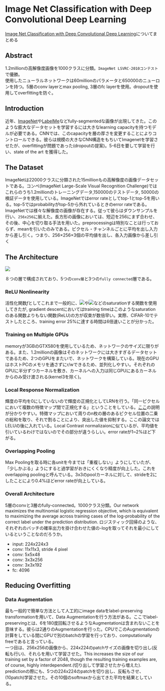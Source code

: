 # Image Net Classification with Deep Convolutional Deep Learning

[Image Net Classification with Deep Convolutional Deep Learning](https://papers.nips.cc/paper/4824-imagenet-classification-with-deep-convolutional-neural-networks.pdf)についてまとめる

## Abstract

1.2millionの高解像度画像を1000クラスに分類。`ImageNet LSVRC-2010コンテスト`で優勝。   
使用したニューラルネットワークは60millionのパラメータと650000のニューロンを持つ。5層のconv layerとmax pooling, 3層のfc layerを使用。dropoutを使用してoverfittingを防ぐ。

## Introduction

近年、[ImageNet](http://www.image-net.org/papers/imagenet_cvpr09.pdf)や[LabelMe](http://labelme.csail.mit.edu/Release3.0/)などfully-segmentedな画像が出現してきた。このような膨大なデータセットを学習するには大きなlearning capacityを持つモデルが必要である。CNNでは、このcapacityを層の厚さを変更することによりコントロールできる。彼らは規模の大きなCNN構造をもちいてImagenetを学習させたが、overfittingが問題であった(dropoutの提案)。5-6日を要して学習を行い、state of the art を獲得した。

## The Dataset

ImageNetは22000クラスに分類された15millionもの高解像度の画像データセットである。コンペ(ImageNet Large-Scale Visual Recognition Challenge)ではこれらのうち1.2millionのトレーニングデータ,150000のテストデータ, 50000の検証データを使用している。ImageNetではerror rateとしてtop-1とtop-5を用いる。top-5ではprobabilityがtop-5から外れているときのerror rateである。   
ImageNetでは様々な解像度の画像が存在する。従って彼らはダウンサンプルを行い、`256x256`に揃えた。長方形の画像においては、短辺を256にまず合わせ、その後、中心を切り取る手法を用いた。preprocessingは特別なことは行っておらず、meanを引いたのみである。ピクセル・チャンネルごとに平均を出し入力から差し引く。つまり、256×256×3個の平均値を出し、各入力画像から差し引く

## The Architecture

![](http://tecmemo.wpblog.jp/wp-content/uploads/2017/03/dl_alexnet-01.png)

８つの層で構成されており、5つの`conv層`と3つの`fully connected`層である。

### ReLU Nonlinearity

活性化関数*f*としてこれまで一般的に、<img src='https://latex.codecogs.com/gif.latex?f(x)=&space;tanh(x)'/>や<img src='https://latex.codecogs.com/gif.latex?f(x)=&space;(1&plus;e^{-x})'/>などのsaturationする関数を使用してきたが, gradient descentにおいてはtraining timeはこのようなsaturationのある関数よりもない関数(ReLU)の方が収束が数倍早い。実際、CIFAR-10でテストしたところ、training error 25%に達する時間は6倍速いことが分かった。

### Training on Multiple GPUs

memoryが3GBのGTX580を使用しているため、ネットワークのサイズに限りがある。また、1.2millionの画像はそのネットワークには大きすぎるデータセットであるため、2つのGPUをまたいで、ネットワークを構築している。現在のGPUはホストPCのメモリを通さずにr/wできるため、並列化しやすい。それぞれのGPUに半分ずつカーネルを敷き、カーネルへの入力は同じGPUにあるカーネルからのみ受け渡される(kernel3を除く)。

### Local Response Normalization

輝度の平均を0にしていないので輝度の正規化としてLRNを行う。「同一ピクセルにおいて複数の特徴マップ間で正規化する」ということをしている。[ここ](http://tatsudoya.blog.fc2.com/blog-entry-181.html)の説明が分かりやすい。特徴マップにおいて周りのn枚の層のあるピクセル位置の二乗の総和を取り、それで割ることにより、突出した値を抑制する。ここの論文ではLELUの後に入れている。Local Contrast normalizaionに似ているが、平均値を引いているわけではないのでその部分が違うらしい。error rateが1~2%ほど下がる。

### Overlapping Pooling

Max Poolingを取る時に各unitを今までは「重複しない」ようにしていたが、「少しかぶる」ようにすると過学習がおきにくくなり精度が向上した。これをoverlapping poolingと呼んでいる。3x3のpoolカーネルに対して、strideを2にしたことにより0.4%ほどerror rateが向上している。

### Overall Architecture

5層のconvと3層のfully-connected。1000クラス分類。Our network maximizes the multinomial logistic regression
objective, which is equivalent to maximizing the average across training cases of the log-probability
of the correct label under the prediction distribution. ロジスティック回帰のような、それぞれのバッチの確率出力を掛け合わせた値の-logを取ってそれを最小にしているということなのだろうか。

* input: 224x224x3
* conv: 11x11x3, stride 4 pixel
* conv: 5x5x48
* conv: 3x3x256
* conv: 3x3x192
* fc: 4096

## Reducing Overfitting

### Data Augmentation

最も一般的で簡単な方法として人工的にimage dataをlabel-preserving transformationを用いて、Data Augmentationを行う方法がある。ここでlabel-preservingとは、6を180度回転させるようなAugmentationは含まれないことを意味する。彼らは2通りのAugmentationを行った。CPUでこのAugmentationの計算をしている間にGPUで別のbatchの学習を行っており、computationally freeであると言っている。   
一つ目は、256x256の画像から、224x224のpatchサイズの画像を切り出し(反転も行い)、それらを用いて学習させた。This increases the size of our
training set by a factor of 2048, though the resulting training examples are, of course, highly interdependent.(切り出して学習させたから増えた). predictionの際にも、5つの224x224のpatchを切り出し、反転もさせ、(10patch)学習させた。その10個のsoftmaxから出てきた平均を結果としている。




